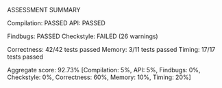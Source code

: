 ASSESSMENT SUMMARY

Compilation:  PASSED
API:          PASSED

Findbugs:     PASSED
Checkstyle:   FAILED (26 warnings)

Correctness:  42/42 tests passed
Memory:       3/11 tests passed
Timing:       17/17 tests passed

Aggregate score: 92.73%
[Compilation: 5%, API: 5%, Findbugs: 0%, Checkstyle: 0%, Correctness: 60%, Memory: 10%, Timing: 20%]